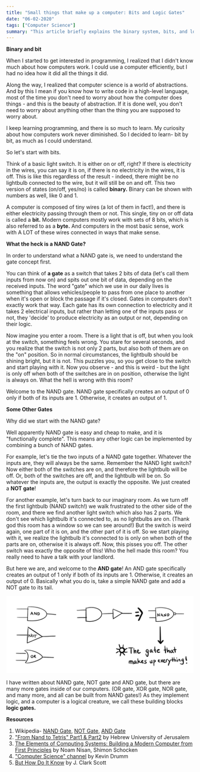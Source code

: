 ```yaml
---
title: "Small things that make up a computer: Bits and Logic Gates"
date: "06-02-2020"
tags: ["Computer Science"]
summary: "This article briefly explains the binary system, bits, and logic gates. It also talks about a very weird room with crazy light switches."
---
```


**Binary and bit**

When I started to get interested in programming, I realized that I didn't know much about how computers work. I could use a computer efficiently, but I had no idea how it did all the things it did.

Along the way, I realized that computer science is a world of abstractions. And by this I mean if you know how to write code in a high-level language, most of the time you don't need to worry about how the computer does things - and this is the beauty of abstraction. If it is done well, you don't need to worry about anything other than the thing you are supposed to worry about.

I keep learning programming, and there is so much to learn. My curiosity about how computers work never diminished. So I decided to learn- bit by bit, as much as I could understand.

So let's start with bits.

Think of a basic light switch. It is either on or off, right? If there is electricity in the wires, you can say it is on, if there is no electricity in the wires, it is off. This is like this regardless of the result - indeed, there might be no lightbulb connected to the wire, but it will still be on and off. This two version of states (on/off, yes/no) is called **binary.** Binary can be shown with numbers as well, like 0 and 1.

A computer is composed of tiny wires (a lot of them in fact!), and there is either electricity passing through them or not. This single, tiny on or off data is called a **bit.** Modern computers mostly work with sets of 8 bits, which is also referred to as a **byte.** And computers in the most basic sense, work with A LOT of these wires connected in ways that make sense.

**What the heck is a NAND Gate?**

In order to understand what a NAND gate is, we need to understand the gate concept first.

You can think of **a gate** as a switch that takes 2 bits of data (let's call them inputs from now on) and spits out one bit of data, depending on the received inputs. The word "gate" which we use in our daily lives is something that allows vehicles/people to pass from one place to another when it's open or block the passage if it's closed. Gates in computers don't exactly work that way. Each gate has its own connection to electricity and it takes 2 electrical inputs, but rather than letting one of the inputs pass or not, they 'decide' to produce electricity as an output or not, depending on their logic.

Now imagine you enter a room. There is a light that is off, but when you look at the switch, something feels wrong. You stare for several seconds, and you realize that the switch is not only 2 parts, but also both of them are on the "on" position. So in normal circumstances, the lightbulb should be shining bright, but it is not. This puzzles you, so you get close to the switch and start playing with it. Now you observe - and this is weird - but the light is only off when both of the switches are in on position, otherwise the light is always on. What the hell is wrong with this room?

Welcome to the NAND gate. NAND gate specifically creates an output of 0 only if both of its inputs are 1. Otherwise, it creates an output of 1.

**Some Other Gates**

Why did we start with the NAND gate?

Well apparently NAND gate is easy and cheap to make, and it is "functionally complete". This means any other logic can be implemented by combining a bunch of NAND gates.

For example, let's tie the two inputs of a NAND gate together. Whatever the inputs are, they will always be the same. Remember the NAND light switch? Now either both of the switches are on, and therefore the lightbulb will be off. Or, both of the switches are off, and the lightbulb will be on. So whatever the inputs are, the output is exactly the opposite. We just created a **NOT gate**!

For another example, let's turn back to our imaginary room. As we turn off the first lightbulb (NAND switch!) we walk frustrated to the other side of the room, and there we find another light switch which also has 2 parts. We don't see which lightbulb it's connected to, as no lightbulbs are on. (Thank god this room has a window so we can see around!) But the switch is weird again, one part of it is on, and the other part of it is off. So we start playing with it, we realize the lightbulb it's connected to is only on when both of the parts are on, otherwise it is always off. Now, this pisses you off. The other switch was exactly the opposite of this! Who the hell made this room? You really need to have a talk with your landlord.

But here we are, and welcome to the **AND gate**! An AND gate specifically creates an output of 1 only if both of its inputs are 1. Otherwise, it creates an output of 0. Basically what you do is, take a simple NAND gate and add a NOT gate to its tail.

![Gates](../images/blog/gates/gates.png)

I have written about NAND gate, NOT gate and AND gate, but there are many more gates inside of our computers. (OR gate, XOR gate, NOR gate, and many more, and all can be built from NAND gates!) As they implement logic, and a computer is a logical creature, we call these building blocks **logic gates.**

**Resources**

1. Wikipedia- [NAND Gate](https://en.wikipedia.org/wiki/NAND_gate), [NOT Gate](<https://en.wikipedia.org/wiki/Inverter_(logic_gate)>), [AND Gate](https://en.wikipedia.org/wiki/AND_gate)
2. ["From Nand to Tetris" Part1 & Part2](https://www.nand2tetris.org/) by Hebrew University of Jerusalem
3. [The Elements of Computing Systems: Building a Modern Computer from First Principles](https://www.goodreads.com/book/show/910789.The_Elements_of_Computing_Systems) by Noam Nisan, Shimon Schocken
4. ["Computer Science" channel](https://www.youtube.com/c/KevinDrumm/videos) by Kevin Drumm
5. [But How Do It Know](http://www.buthowdoitknow.com/index.html) by J. Clark Scott
